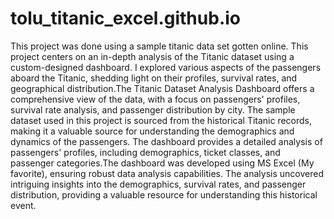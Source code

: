 # tolu_titanic_excel.github.io
This project was done using a sample titanic data set gotten online.
This project centers on an in-depth analysis of the Titanic dataset using a custom-designed dashboard. I explored various aspects of the passengers aboard the Titanic, shedding light on their profiles, survival rates, and geographical distribution.The Titanic Dataset Analysis Dashboard offers a comprehensive view of the data, with a focus on passengers' profiles, survival rate analysis, and passenger distribution by city.
The sample dataset used in this project is sourced from the historical Titanic records, making it a valuable source for understanding the demographics and dynamics of the passengers.
The dashboard provides a detailed analysis of passengers' profiles, including demographics, ticket classes, and passenger categories.The dashboard was developed using MS Excel (My favorite), ensuring robust data analysis capabilities.
The analysis uncovered intriguing insights into the demographics, survival rates, and passenger distribution, providing a valuable resource for understanding this historical event.
